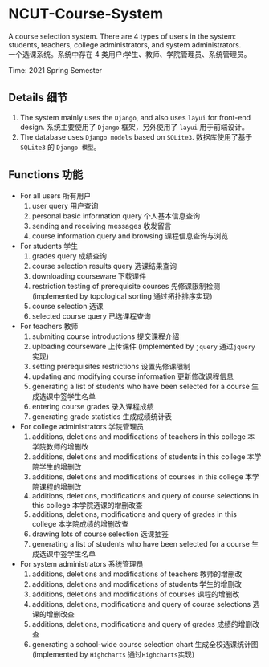 # NCUT-Course-System
A course selection system. There are 4 types of users in the system: students, teachers, college administrators, and system administrators.  
一个选课系统。系统中存在 4 类用户:学生、教师、学院管理员、系统管理员。

Time: 2021 Spring Semester

## Details 细节
1. The system mainly uses the `Django`, and also uses `layui` for front-end design. 系统主要使用了 `Django` 框架，另外使用了 `layui` 用于前端设计。
2. The database uses `Django models` based on `SQLite3`. 数据库使用了基于 `SQLite3` 的 `Django 模型`。

## Functions 功能
- For all users 所有用户
    1. user query 用户查询
    2. personal basic information query 个人基本信息查询
    3. sending and receiving messages 收发留言
    4. course information query and browsing 课程信息查询与浏览
- For students 学生
    1. grades query 成绩查询
    2. course selection results query 选课结果查询
    3. downloading courseware 下载课件
    4. restriction testing of prerequisite courses 先修课限制检测 (implemented by topological sorting 通过拓扑排序实现)
    5. course selection 选课
    6. selected course query 已选课程查询
- For teachers 教师
    1. submiting course introductions 提交课程介绍
    2. uploading courseware 上传课件 (implemented by `jquery` 通过`jquery`实现)
    3. setting prerequisites restrictions 设置先修课限制
    4. updating and modifying course information 更新修改课程信息
    5. generating a list of students who have been selected for a course 生成选课中签学生名单
    6. entering course grades 录入课程成绩
    7. generating grade statistics 生成成绩统计表
- For college administrators 学院管理员
    1. additions, deletions and modifications of teachers in this college 本学院教师的增删改
    2. additions, deletions and modifications of students in this college 本学院学生的增删改
    3. additions, deletions and modifications of courses in this college 本学院课程的增删改
    4. additions, deletions, modifications and query of course selections in this college 本学院选课的增删改查
    5. additions, deletions, modifications and query of grades in this college 本学院成绩的增删改查
    6. drawing lots of course selection 选课抽签
    7. generating a list of students who have been selected for a course 生成选课中签学生名单
- For system administrators 系统管理员
    1. additions, deletions and modifications of teachers 教师的增删改
    2. additions, deletions and modifications of students 学生的增删改
    3. additions, deletions and modifications of courses 课程的增删改
    4. additions, deletions, modifications and query of course selections 选课的增删改查
    5. additions, deletions, modifications and query of grades 成绩的增删改查
    6. generating a school-wide course selection chart 生成全校选课统计图 (implemented by `Highcharts` 通过`Highcharts`实现)